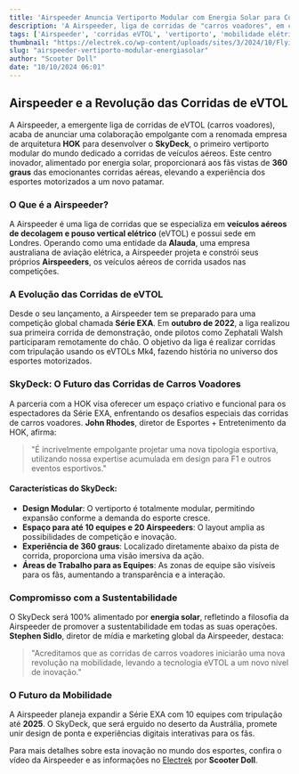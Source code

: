 ```yaml
---
title: 'Airspeeder Anuncia Vertiporto Modular com Energia Solar para Corridas de eVTOL'
description: 'A Airspeeder, liga de corridas de "carros voadores", em colaboração com a HOK, anunciou um vertiporto modular inovador alimentado por energia solar, oferecendo vistas impressionantes das corridas aéreas. Conheça o "SkyDeck" e suas características.'
tags: ['Airspeeder', 'corridas eVTOL', 'vertiporto', 'mobilidade elétrica', 'sustentabilidade']
thumbnail: "https://electrek.co/wp-content/uploads/sites/3/2024/10/Flying-car-races-Airspeeder-hub.jpg?quality=82&strip=all&w=1400"
slug: "airspeeder-vertiporto-modular-energiasolar"
author: "Scooter Doll"
date: "10/10/2024 06:01"
---
```


## Airspeeder e a Revolução das Corridas de eVTOL

A Airspeeder, a emergente liga de corridas de eVTOL (carros voadores), acaba de anunciar uma colaboração empolgante com a renomada empresa de arquitetura **HOK** para desenvolver o **SkyDeck**, o primeiro vertiporto modular do mundo dedicado a corridas de veículos aéreos. Este centro inovador, alimentado por energia solar, proporcionará aos fãs vistas de **360 graus** das emocionantes corridas aéreas, elevando a experiência dos esportes motorizados a um novo patamar.

### O Que é a Airspeeder?
A Airspeeder é uma liga de corridas que se especializa em **veículos aéreos de decolagem e pouso vertical elétrico** (eVTOL) e possui sede em Londres. Operando como uma entidade da **Alauda**, uma empresa australiana de aviação elétrica, a Airspeeder projeta e constrói seus próprios **Airspeeders**, os veículos aéreos de corrida usados nas competições.

### A Evolução das Corridas de eVTOL
Desde o seu lançamento, a Airspeeder tem se preparado para uma competição global chamada **Série EXA**. Em **outubro de 2022**, a liga realizou sua primeira corrida de demonstração, onde pilotos como Zephatali Walsh participaram remotamente do chão. O objetivo da liga é realizar corridas com tripulação usando os eVTOLs Mk4, fazendo história no universo dos esportes motorizados.

### SkyDeck: O Futuro das Corridas de Carros Voadores
A parceria com a HOK visa oferecer um espaço criativo e funcional para os espectadores da Série EXA, enfrentando os desafios especiais das corridas de carros voadores. **John Rhodes**, diretor de Esportes + Entretenimento da HOK, afirma:
> "É incrivelmente empolgante projetar uma nova tipologia esportiva, utilizando nossa expertise acumulada em design para F1 e outros eventos esportivos."

#### Características do SkyDeck:
- **Design Modular**: O vertiporto é totalmente modular, permitindo expansão conforme a demanda do esporte cresce.
- **Espaço para até 10 equipes e 20 Airspeeders**: O layout amplia as possibilidades de competição e inovação.
- **Experiência de 360 graus**: Localizado diretamente abaixo da pista de corrida, proporciona uma visão imersiva da ação.
- **Áreas de Trabalho para as Equipes**: As zonas de equipe são visíveis para os fãs, aumentando a transparência e a interação.

### Compromisso com a Sustentabilidade
O SkyDeck será 100% alimentado por **energia solar**, refletindo a filosofia da Airspeeder de promover a sustentabilidade em todas as suas operações. **Stephen Sidlo**, diretor de mídia e marketing global da Airspeeder, destaca:
> "Acreditamos que as corridas de carros voadores iniciarão uma nova revolução na mobilidade, levando a tecnologia eVTOL a um novo nível de inovação."

### O Futuro da Mobilidade
A Airspeeder planeja expandir a Série EXA com 10 equipes com tripulação até **2025**. O SkyDeck, que será erguido no deserto da Austrália, promete unir design de ponta e experiências digitais interativas para os fãs.

Para mais detalhes sobre esta inovação no mundo dos esportes, confira o vídeo da Airspeeder e as informações no [Electrek](https://electrek.co/2024/10/09/airspeeder-teases-modular-solar-vertiport-360-views-evtol-flying-car-races/) por **Scooter Doll**.